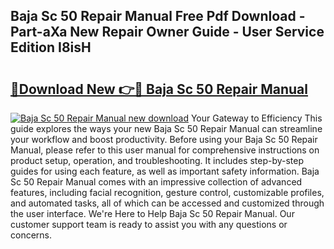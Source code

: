 ## Baja Sc 50 Repair Manual Free Pdf Download - Part-aXa New Repair Owner Guide - User Service Edition I8isH

# <h2><a href="http://bc79441.oget.top/?id=Baja+Sc+50+Repair+Manual">🔗Download New 👉🔴 Baja Sc 50 Repair Manual</a></h2>

[![Baja Sc 50 Repair Manual new download](https://i.imgur.com/5g1atiW.png)](http://bc79441.oget.top/?id=Baja+Sc+50+Repair+Manual)
Your Gateway to Efficiency This guide explores the ways your new Baja Sc 50 Repair Manual can streamline your workflow and boost productivity. Before using your Baja Sc 50 Repair Manual, please refer to this user manual for comprehensive instructions on product setup, operation, and troubleshooting. It includes step-by-step guides for using each feature, as well as important safety information. Baja Sc 50 Repair Manual comes with an impressive collection of advanced features, including facial recognition, gesture control, customizable profiles, and automated tasks, all of which can be accessed and customized through the user interface. We're Here to Help Baja Sc 50 Repair Manual. Our customer support team is ready to assist you with any questions or concerns.

